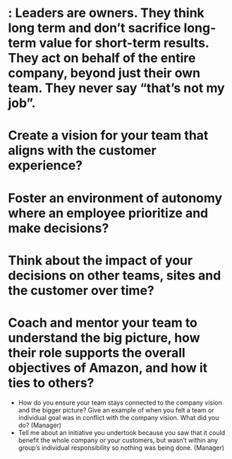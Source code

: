 
# :  Leaders are owners.  They think long term and don’t sacrifice long-term value for short-term results.  They act on behalf of the entire company, beyond just their own team.  They never say “that’s not my job”.

# Create a vision for your team that aligns with the customer experience?
# Foster an environment of autonomy where an employee prioritize and make decisions?
# Think about the impact of your decisions on other teams, sites and the customer over time?
# Coach and mentor your team to understand the big picture, how their role supports the overall objectives of Amazon, and how it ties to others?



-	How do you ensure your team stays connected to the company vision and the bigger picture?  Give an example of when you felt a team or individual goal was in conflict with the company vision.  What did you do?  (Manager)
-	Tell me about an initiative you undertook because you saw that it could benefit the whole company or your customers, but wasn’t within any group’s individual responsibility so nothing was being done.  (Manager)

